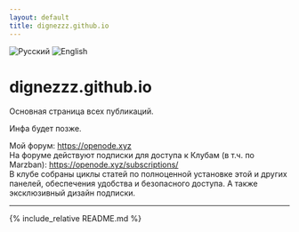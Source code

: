 ```yaml
---
layout: default
title: dignezzz.github.io
---
```


<div class="language-switcher">
    <img src="https://flagcdn.com/32x24/ru.png" alt="Русский" id="ru" class="active">
    <img src="https://flagcdn.com/32x24/gb.png" alt="English" id="en">
</div>

<!-- Контент на русском -->
<div class="lang ru">
    <h1>dignezzz.github.io</h1>
    <p>Основная страница всех публикаций.</p>
    <p>Инфа будет позже.</p>
    <p>
        Мой форум: <a href="https://openode.xyz">https://openode.xyz</a><br>
        На форуме действуют подписки для доступа к Клубам (в т.ч. по Marzban): <a href="https://openode.xyz/subscriptions/">https://openode.xyz/subscriptions/</a><br>
        В клубе собраны циклы статей по полноценной установке этой и других панелей, обеспечения удобства и безопасного доступа. А также эксклюзивный дизайн подписки.
    </p>
</div>

<!-- Контент на английском -->
<div class="lang en" style="display:none;">
    <h1>dignezzz.github.io</h1>
    <p>Main page for all publications.</p>
    <p>Information will be available later.</p>
    <p>
        My forum: <a href="https://openode.xyz">https://openode.xyz</a><br>
        Subscriptions are available on the forum for access to Clubs (including Marzban): <a href="https://openode.xyz/subscriptions/">https://openode.xyz/subscriptions/</a><br>
        The club contains cycles of articles on the full installation of this and other panels, ensuring convenience and secure access. As well as an exclusive subscription design.
    </p>
</div>

<hr>

<div markdown="1">
    {% include_relative README.md %}
</div>

<script src="https://code.jquery.com/jquery-3.6.0.min.js"></script>
<script>
    $(document).ready(function() {
        // Переключение языков
        $('.language-switcher img').click(function() {
            var selectedLang = $(this).attr('id');
            $('.lang').hide();  // Скрываем все языковые блоки
            $('.' + selectedLang).show();  // Показываем только выбранный язык

            // Устанавливаем активный флажок
            $('.language-switcher img').removeClass('active');
            $(this).addClass('active');
        });
    });
</script>
